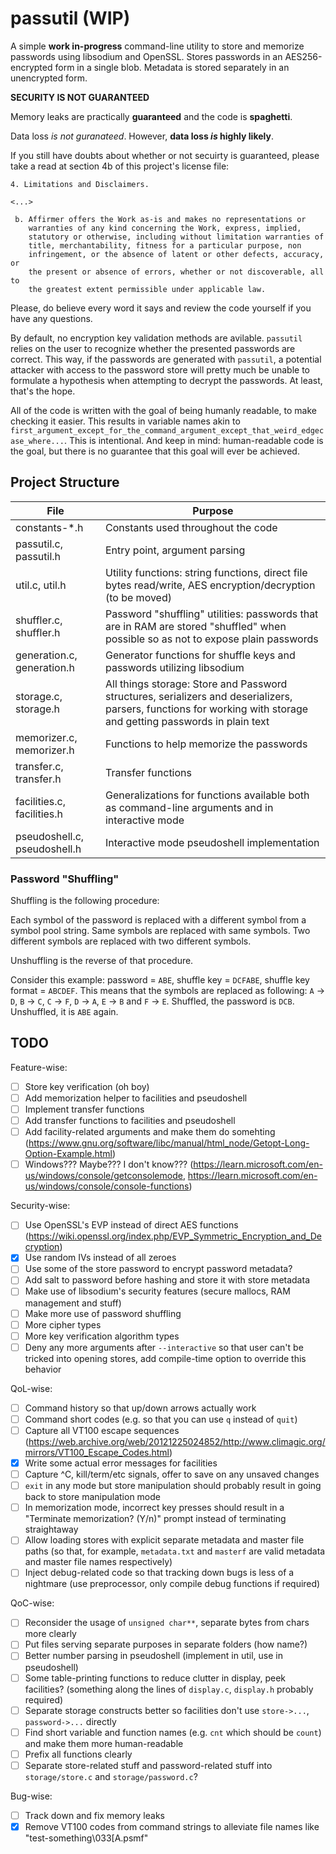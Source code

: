 # passutil (WIP)

A simple **work in-progress** command-line utility to store and memorize passwords using libsodium and OpenSSL. Stores passwords in an AES256-encrypted form in a single blob. Metadata is stored separately in an unencrypted form.

**SECURITY IS NOT GUARANTEED**

Memory leaks are practically **guaranteed** and the code is **spaghetti**.

Data loss *is not guranateed*. However, **data loss *is* highly likely**.

If you still have doubts about whether or not secuirty is guaranteed, please take a read at section 4b of this project's license file:

```
4. Limitations and Disclaimers.

<...>

 b. Affirmer offers the Work as-is and makes no representations or
    warranties of any kind concerning the Work, express, implied,
    statutory or otherwise, including without limitation warranties of
    title, merchantability, fitness for a particular purpose, non
    infringement, or the absence of latent or other defects, accuracy, or
    the present or absence of errors, whether or not discoverable, all to
    the greatest extent permissible under applicable law.
```

Please, do believe every word it says and review the code yourself if you have any questions.

By default, no encryption key validation methods are avilable. `passutil` relies on the user to recognize whether the presented passwords are correct. This way, if the passwords are generated with `passutil`, a potential attacker with access to the password store will pretty much be unable to formulate a hypothesis when attempting to decrypt the passwords. At least, that's the hope.

All of the code is written with the goal of being humanly readable, to make checking it easier. This results in variable names akin to `first_argument_except_for_the_command_argument_except_that_weird_edgecase_where...`. This is intentional. And keep in mind: human-readable code is the goal, but there is no guarantee that this goal will ever be achieved.

## Project Structure

| **File**                     | **Purpose**                                                                                                                                                       |
|------------------------------|-------------------------------------------------------------------------------------------------------------------------------------------------------------------|
| constants-*.h                | Constants used throughout the code                                                                                                                                |
| passutil.c, passutil.h       | Entry point, argument parsing                                                                                                                                     |
| util.c, util.h               | Utility functions: string functions, direct file bytes read/write, AES encryption/decryption (to be moved)                                                        |
| shuffler.c, shuffler.h       | Password "shuffling" utilities: passwords that are in RAM are stored "shuffled" when possible so as not to expose plain passwords                                 |
| generation.c, generation.h   | Generator functions for shuffle keys and passwords utilizing libsodium                                                                                            |
| storage.c, storage.h         | All things storage: Store and Password structures, serializers and deserializers, parsers, functions for working with storage and getting passwords in plain text |
| memorizer.c, memorizer.h     | Functions to help memorize the passwords                                                                                                                          |
| transfer.c, transfer.h       | Transfer functions                                                                                                                                                |
| facilities.c, facilities.h   | Generalizations for functions available both as command-line arguments and in interactive mode                                                                    |
| pseudoshell.c, pseudoshell.h | Interactive mode pseudoshell implementation                                                                                                                       |

### Password "Shuffling"

Shuffling is the following procedure:

Each symbol of the password is replaced with a different symbol from a symbol pool string. Same symbols are replaced with same symbols. Two different symbols are replaced with two different symbols.

Unshuffling is the reverse of that procedure.

Consider this example: password = `ABE`, shuffle key = `DCFABE`, shuffle key format = `ABCDEF`. This means that the symbols are replaced as following: `A` -> `D`, `B` -> `C`, `C` -> `F`, `D` -> `A`, `E` -> `B` and `F` -> `E`. Shuffled, the password is `DCB`. Unshuffled, it is `ABE` again.

## TODO

Feature-wise:

- [ ] Store key verification (oh boy)
- [ ] Add memorization helper to facilities and pseudoshell
- [ ] Implement transfer functions
- [ ] Add transfer functions to facilities and pseudoshell
- [ ] Add facility-related arguments and make them do somehting (https://www.gnu.org/software/libc/manual/html_node/Getopt-Long-Option-Example.html)
- [ ] Windows??? Maybe??? I don't know??? (https://learn.microsoft.com/en-us/windows/console/getconsolemode, https://learn.microsoft.com/en-us/windows/console/console-functions)

Security-wise:

- [ ] Use OpenSSL's EVP instead of direct AES functions (https://wiki.openssl.org/index.php/EVP_Symmetric_Encryption_and_Decryption)
- [X] Use random IVs instead of all zeroes
- [ ] Use some of the store password to encrypt password metadata?
- [ ] Add salt to password before hashing and store it with store metadata
- [ ] Make use of libsodium's security features (secure mallocs, RAM management and stuff)
- [ ] Make more use of password shuffling
- [ ] More cipher types
- [ ] More key verification algorithm types
- [ ] Deny any more arguments after `--interactive` so that user can't be tricked into opening stores, add compile-time option to override this behavior

QoL-wise:

- [ ] Command history so that up/down arrows actually work
- [ ] Command short codes (e.g. so that you can use `q` instead of `quit`)
- [ ] Capture all VT100 escape sequences (https://web.archive.org/web/20121225024852/http://www.climagic.org/mirrors/VT100_Escape_Codes.html)
- [X] Write some actual error messages for facilities
- [ ] Capture ^C, kill/term/etc signals, offer to save on any unsaved changes
- [ ] `exit` in any mode but store manipulation should probably result in going back to store manipulation mode
- [ ] In memorization mode, incorrect key presses should result in a "Terminate memorization? (Y/n)" prompt instead of terminating straightaway
- [ ] Allow loading stores with explicit separate metadata and master file paths (so that, for example, `metadata.txt` and `masterf` are valid metadata and master file names respectively)
- [ ] Inject debug-related code so that tracking down bugs is less of a nightmare (use preprocessor, only compile debug functions if required)

QoC-wise:

- [ ] Reconsider the usage of `unsigned char**`, separate bytes from chars more clearly
- [ ] Put files serving separate purposes in separate folders (how name?)
- [ ] Better number parsing in pseudoshell (implement in util, use in pseudoshell)
- [ ] Some table-printing functions to reduce clutter in display, peek facilities? (something along the lines of `display.c`, `display.h` probably required)
- [ ] Separate storage constructs better so facilities don't use `store->...`, `password->...` directly
- [ ] Find short variable and function names (e.g. `cnt` which should be `count`) and make them more human-readable
- [ ] Prefix all functions clearly
- [ ] Separate store-related stuff and password-related stuff into `storage/store.c` and `storage/password.c`?

Bug-wise:

- [ ] Track down and fix memory leaks
- [X] Remove VT100 codes from command strings to alleviate file names like "test-something\033[A.psmf"
